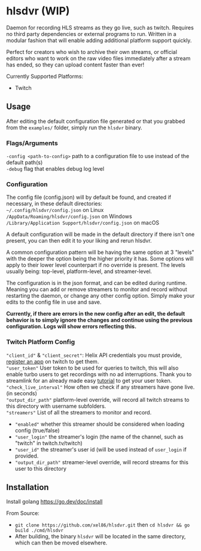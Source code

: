 
# hlsdvr (WIP)
Daemon for recording HLS streams as they go live, such as twitch. Requires no third party dependencies or external programs to run. Written in a modular fashion that will enable adding additional platform support quickly.

Perfect for creators who wish to archive their own streams, or official editors who want to work on the raw video files immediately after a stream has ended, so they can upload content faster than ever!

Currently Supported Platforms:
- Twitch

## Usage

After editing the default configuration file generated or that you grabbed from the ```examples/``` folder, simply run the ```hlsdvr``` binary.

### Flags/Arguments<br>
```-config <path-to-config>``` path to a configuration file to use instead of the default path(s)<br>
```-debug``` flag that enables debug log level<br>

### Configuration

The config file (config.json) will by default be found, and created if necessary, in these default directories:<br>
```~/.config/hlsdvr/config.json``` on Linux<br>
```/AppData/Roaming/hlsdvr/config.json``` on Windows<br>
```/Library/Application Support/hlsdvr/config.json``` on macOS<br>

A default configuration will be made in the default directory if there isn't one present, you can then edit it to your liking and rerun hlsdvr.

A common configuration pattern will be having the same option at 3 "levels" with the deeper the option being the higher priority it has. Some options will apply to their lower level counterpart if no override is present. The levels usually being: top-level, platform-level, and streamer-level.

The configuration is in the json format, and can be edited during runtime. Meaning you can add or remove streamers to monitor and record without restarting the daemon, or change any other config option. Simply make your edits to the config file in use and save.

**Currently, if there are errors in the new config after an edit, the default behavior is to simply ignore the changes and continue using the previous configuration. Logs will show errors reflecting this.**

### Twitch Platform Config
  ```"client_id"``` & ```"client_secret"```: Helix API credentials you must provide, [register an app](https://dev.twitch.tv/docs/authentication/register-app/) on twitch to get them.<br>
  ```"user_token"``` User token to be used for queries to twitch, this will also enable turbo users to get recordings with no ad interruptions. Thank you to streamlink for an already made easy [tutorial](https://streamlink.github.io/cli/plugins/twitch.html) to get your user token.<br>
 ```"check_live_interval"``` How often we check if any streamers have gone live. (in seconds)<br>
 ```"output_dir_path"``` platform-level override, will record all twitch streams to this directory with username subfolders.<br>
 ```"streamers"``` List of all the streamers to monitor and record.<br>
  - ```"enabled"``` whether this streamer should be considered when loading config (true/false)
  - ```"user_login"``` the streamer's login (the name of the channel, such as "twitch" in twitch.tv/twitch)
  - ```"user_id"``` the streamer's user id (will be used instead of ```user_login``` if provided.
  - ```"output_dir_path"``` streamer-level override, will record streams for this user to this directory

## Installation
Install golang https://go.dev/doc/install<br>

From Source:
- ```git clone https://github.com/xel86/hlsdvr.git``` then ```cd hlsdvr && go build ./cmd/hlsdvr```
- After building, the binary ```hlsdvr``` will be located in the same directory, which can then be moved elsewhere.
